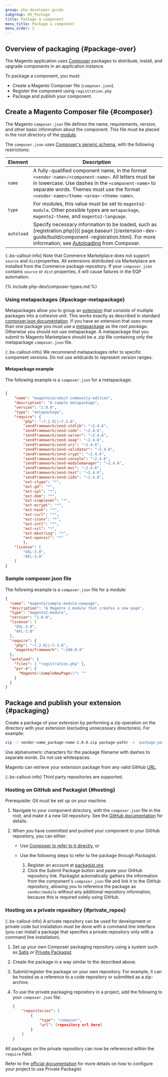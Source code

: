 ```yaml
---
group: php-developer-guide
subgroup: 05_Package
title: Package a component
menu_title: Package a component
menu_order: 2
---
```


## Overview of packaging {#package-over}

The Magento application uses [Composer](https://glossary.magento.com/composer) packages to distribute, install, and upgrade components in an application instance.

To package a component, you must:

*  Create a Magento Composer file (`composer.json`).
*  Register the component using `registration.php`
*  Package and publish your component.

## Create a Magento Composer file {#composer}

The Magento `composer.json` file defines the name, requirements, version, and other basic information about the component. This file must be placed in the root directory of the [module](https://glossary.magento.com/module).

The `composer.json` uses [Composer's generic schema](https://getcomposer.org/doc/04-schema.md), with the following restrictions:

Element | Description
--- | ---
`name` | A fully-qualified component name, in the format `<vendor-name>/<component-name>`. All letters must be in lowercase. Use dashes in the `<component-name>` to separate words. Themes must use the format `<vendor-name>/theme-<area>-<theme-name>`.
`type` | For modules, this value must be set to `magento2-module`. Other possible types are `metapackage`, `magento2-theme`, and `magento2-language`.
`autoload` | Specify necessary information to be loaded, such as [registration.php]({{ page.baseurl }}/extension-dev-guide/build/component-registration.html). For more information, see [Autoloading](https://getcomposer.org/doc/01-basic-usage.md#autoloading) from Composer.

{:.bs-callout-info}
Note that Commerce Marketplace does not support `source` and `dist`properties. All extensions distributed via Marketplace are installed from the Commerce package repository. If your `composer.json` contains `source` or `dist` properties, it will cause failures in the EQP automation.

{% include php-dev/composer-types.md %}

### Using metapackages {#package-metapackage}

Metapackages allow you to group an [extension](https://glossary.magento.com/extension) that consists of multiple packages into a cohesive unit. This works exactly as described in standard [composer.json documentation](https://getcomposer.org/doc/04-schema.md#type). If you have an extension that uses more than one package you must use a [metapackage](https://glossary.magento.com/metapackage) as the *root package*. Otherwise you should not use metapackage. A metapackage that you submit to Magento Marketplace should be a .zip file containing only the metapackage `composer.json` file.

 {:.bs-callout-info}
We recommend metapackages refer to specific component versions. Do not use wildcards to represent version ranges.

#### Metapackage example

The following example is a `composer.json` for a metapackage:

```json

{
    "name": "magento/product-community-edition",
    "description": "A sample metapackage",
    "version": "2.0.0",
    "type": "metapackage",
    "require": {
        "php": "~7.2.0||~7.3.0",
        "zendframework/zend-stdlib": "~2.4.6",
        "zendframework/zend-code": "~2.4.6",
        "zendframework/zend-server": "~2.4.6",
        "zendframework/zend-soap": "~2.4.6",
        "zendframework/zend-uri": "~2.4.6",
        "zendframework/zend-validator": "~2.4.6",
        "zendframework/zend-crypt": "~2.4.6",
        "zendframework/zend-console": "~2.4.6",
        "zendframework/zend-modulemanager": "~2.4.6",
        "zendframework/zend-mvc": "~2.4.6",
        "zendframework/zend-text": "~2.4.6",
        "zendframework/zend-i18n": "~2.4.6",
        "ext-ctype": "*",
        "ext-gd": "*",
        "ext-spl": "*",
        "ext-dom": "*",
        "ext-simplexml": "*",
        "ext-mcrypt": "*",
        "ext-hash": "*",
        "ext-curl": "*",
        "ext-iconv": "*",
        "ext-intl": "*",
        "ext-xsl": "*",
        "ext-mbstring": "*",
        "ext-openssl": "*"
        },
    "license": [
        "OSL-3.0",
        "AFL-3.0"
    ]
}

```

### Sample composer.json file

The following example is a `composer.json` file for a module:

```json
{
  "name": "magento/sample-module-newpage",
  "description": "A Magento 2 module that creates a new page",
  "type": "magento2-module",
  "version": "1.0.0",
  "license": [
    "OSL-3.0",
    "AFL-3.0"
  ],
  "require": {
    "php": "~7.2.0||~7.3.0",
    "magento/framework": "~100.0.4"
  },
  "autoload": {
    "files": [ "registration.php" ],
    "psr-4": {
      "Magento\\SampleNewPage\\": ""
    }
  }
}

```

## Package and publish your extension {#packaging}

Create a package of your extension by performing a zip operation on the directory with your extension (excluding unnecessary directories). For example:

```bash
zip -r vendor-name_package-name-1.0.0.zip package-path/ -x 'package-path/.git/*'
```

Use alphanumeric characters for the package filename with dashes to separate words. Do not use whitespaces.

Magento can retrieve your extension package from any valid GitHub [URL](https://glossary.magento.com/url).

<!-- After you have created the module's `composer.json` file in the root directory of the module, Composer can recognize your package as compatible with its deployment strategy. Such packages can be published to a code repository (GitHub, SVN, etc.), packagist.org, or on your own private package repository. -->

{:.bs-callout-info}
Third party repositories are supported.

### Hosting on GitHub and Packagist {#hosting}

Prerequisite: Git must be set up on your machine.

1. Navigate to your component directory, with the `composer.json` file in the root, and make it a new Git repository. See the [GitHub documentation](https://help.github.com/articles/adding-an-existing-project-to-github-using-the-command-line/) for details.
1. When you have committed and pushed your component to your GitHub repository, you can either:

   *  Use [Composer to refer to it directly](https://getcomposer.org/doc/05-repositories.md#vcs), or
   *  Use the following steps to refer to the package through Packagist.

      1. Register an account at [packagist.org](https://packagist.org/).
      1. Click the Submit Package button and paste your GitHub repository link. Packagist automatically gathers the information from the component's `composer.json` file and link it to the GitHub repository, allowing you to reference the package as `vendor/module` without any additional repository information, because this is required solely using GitHub.

### Hosting on a private repository {#private_repos}

{:.bs-callout-info}
A private repository can be used for development or private code but installation must be done with a command line interface (you can install a package that specifies a private repository only with a command line installation).

1. Set up your own Composer packaging repository using a system such as [Satis](https://getcomposer.org/doc/articles/handling-private-packages-with-satis.md) or [Private Packagist](https://packagist.com/).
1. Create the package in a way similar to the described above.
1. Submit/register the package on your own repository. For example, it can be hosted as a reference to a code repository or submitted as a zip-archive.
1. To use the private packaging repository in a project, add the following to your `composer.json` file:

   ```json
   {
       "repositories": [
           {
               "type": "composer",
               "url": [repository url here]
           }
       ]
   }
   ```

All packages on the private repository can now be referenced within the `require` field.

Refer to the [official documentation](https://packagist.com/features/private-vcs-packages) for more details on how to configure your project to use Private Packagist.
<!-- ##Submitting your module to Marketplace -->
